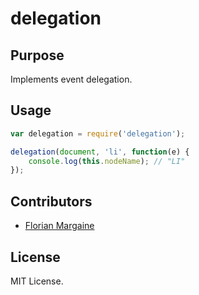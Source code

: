 delegation
===

Purpose
---

Implements event delegation.

Usage
---

```javascript
var delegation = require('delegation');

delegation(document, 'li', function(e) {
    console.log(this.nodeName); // "LI"
});
```

Contributors
---

- [Florian Margaine](http://margaine.com)

License
---

MIT License.
